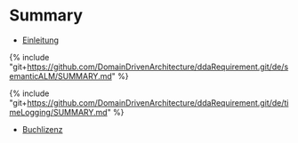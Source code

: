 # Summary
* [Einleitung](README.md)

{% include "git+https://github.com/DomainDrivenArchitecture/ddaRequirement.git/de/semanticALM/SUMMARY.md" %} 

{% include "git+https://github.com/DomainDrivenArchitecture/ddaRequirement.git/de/timeLogging/SUMMARY.md" %} 
* [Buchlizenz](LICENSE.md)